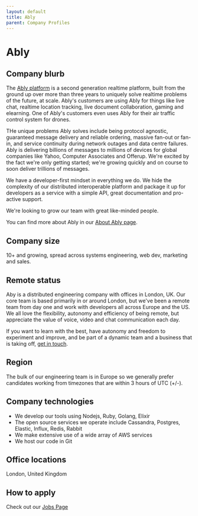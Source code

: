 ```yaml
---
layout: default
title: Ably
parent: Company Profiles
---
```


# Ably

## Company blurb

The [Ably platform](https://www.ably.io/platform) is a second generation realtime platform, built from the ground up over more than three years to uniquely solve realtime problems of the future, at scale. Ably's customers are using Ably for things like live chat, realtime location tracking, live document collaboration, gaming and elearning. One of Ably's customers even uses Ably for their air traffic control system for drones.

THe unique problems Ably solves include being protocol agnostic, guaranteed message delivery and reliable ordering, massive fan-out or fan-in, and service continuity during network outages and data centre failures. Ably is delivering billions of messages to millions of devices for global companies like Yahoo, Computer Associates and Offerup. We're excited by the fact we're only getting started; we're growing quickly and on course to soon deliver trillions of messages.

We have a developer-first mindset in everything we do. We hide the complexity of our distributed interoperable platform and package it up for developers as a service with a simple API, great documentation and pro-active support.

We're looking to grow our team with great like-minded people.

You can find more about Ably in our [About Ably page](https://www.ably.io/about).

## Company size

 10+ and growing, spread across systems engineering, web dev, marketing and sales.

## Remote status

Aby is a distributed engineering company with offices in London, UK. Our core team is based primarily in or around London, but we've been a remote team from day one and work with developers all across Europe and the US. We all love the flexibility, autonomy and efficiency of being remote, but appreciate the value of voice, video and chat communication each day.

If you want to learn with the best, have autonomy and freedom to experiment and improve, and be part of a dynamic team and a business that is taking off, [get in touch](http://jobs.ably.io).

## Region

The bulk of our engineering team is in Europe so we generally prefer candidates working from timezones that are within 3 hours of UTC (+/-).

## Company technologies

* We develop our tools using Nodejs, Ruby, Golang, Elixir
* The open source services we operate include Cassandra, Postgres, Elastic, Influx, Redis, Rabbit
* We make extensive use of a wide array of AWS services
* We host our code in Git

## Office locations

London, United Kingdom

## How to apply

Check out our [Jobs Page](http://jobs.ably.io)
